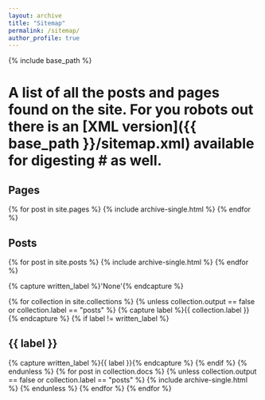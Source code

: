 ```yaml
---
layout: archive
title: "Sitemap"
permalink: /sitemap/
author_profile: true
---
```


{% include base_path %}

# A list of all the posts and pages found on the site. For you robots out there is an [XML version]({{ base_path }}/sitemap.xml) available for digesting # as well.
<script type='text/javascript' id='clustrmaps' src='//cdn.clustrmaps.com/map_v2.js?cl=191d78&w=268&t=tt&d=LXX4pjP81__3XIjUIxP9nfmHWGGfJ0mM9eTecHM6AqE&co=c2c2c2&ct=fffdfd'></script>

<h2>Pages</h2>
{% for post in site.pages %}
  {% include archive-single.html %}
{% endfor %}

<h2>Posts</h2>
{% for post in site.posts %}
  {% include archive-single.html %}
{% endfor %}

{% capture written_label %}'None'{% endcapture %}

{% for collection in site.collections %}
{% unless collection.output == false or collection.label == "posts" %}
  {% capture label %}{{ collection.label }}{% endcapture %}
  {% if label != written_label %}
  <h2>{{ label }}</h2>
  {% capture written_label %}{{ label }}{% endcapture %}
  {% endif %}
{% endunless %}
{% for post in collection.docs %}
  {% unless collection.output == false or collection.label == "posts" %}
  {% include archive-single.html %}
  {% endunless %}
{% endfor %}
{% endfor %}
